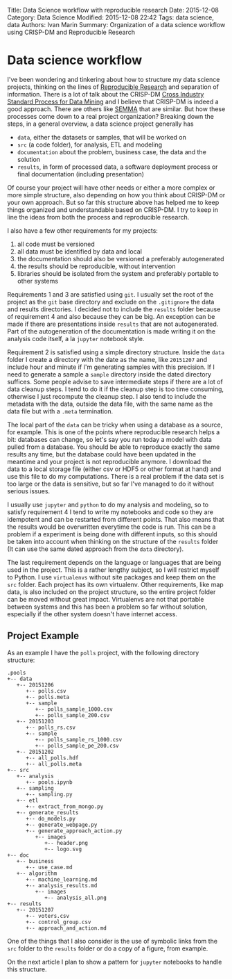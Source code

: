Title: Data Science workflow with reproducible research
Date: 2015-12-08
Category: Data Science
Modified: 2015-12-08 22:42
Tags: data science, data
Authors: Ivan Marin
Summary: Organization of a data science workflow using CRISP-DM and Reproducible Research

# Data science workflow

I've been wondering and tinkering about how to structure my data science projects, thinking on the lines of [Reproducible Research](http://reproducibleresearch.net/) and separation of information. There is a lot of talk about the CRISP-DM [Cross Industry Standard Process for Data Mining](https://en.wikipedia.org/wiki/Cross_Industry_Standard_Process_for_Data_Mining) and I believe that CRISP-DM is indeed a good approach. There are others like [SEMMA](https://en.wikipedia.org/wiki/SEMMA) that are similar. But how these processes come down to a real project organization? Breaking down the steps, in a general overview, a data science project generally has

- `data`, either the datasets or samples, that will be worked on
- `src` (a code folder), for analysis, ETL and modeling
- `documentation` about the problem, business case, the data and the solution
- `results`, in form of processed data, a software deployment process or final documentation (including presentation)

Of course your project will have other needs or either a more complex or more simple structure, also depending on how you think about CRISP-DM or your own approach. But so far this structure above has helped me to keep things organized and understandable based on CRISP-DM. I try to keep in line the ideas from both the process and reproducible research.

I also have a few other requirements for my projects:

1. all code must be versioned
2. all data must be identified by data and local
3. the documentation should also be versioned a preferably autogenerated
4. the results should be reproducible, without intervention
5. libraries should be isolated from the system and preferably portable to other systems

Requirements 1 and 3 are satisfied using `git`. I usually set the root of the project as the `git` base directory and exclude on the `.gitignore` the data and results directories. I decided not to include the `results` folder because of requirement 4 and also because they can be big. An exception can be made if there are presentations inside `results` that are not autogenerated. Part of the autogeneration of the documentation is made writing it on the analysis code itself, a la `jupyter` notebook style.

Requirement 2 is satisfied using a simple directory structure. Inside the `data` folder I create a directory with the date as the name, like `20151207` and include hour and minute if I'm generating samples with this precision. If I need to generate a sample a `sample` directory inside the dated directory suffices. Some people advise to save intermediate steps if there are a lot of data cleanup steps. I tend to do it if the cleanup step is too time consuming, otherwise I just recompute the cleanup step. I also tend to include the metadata with the data, outside the data file, with the same name as the data file but with a `.meta` termination.  

The local part of the `data` can be tricky when using a database as a source, for example. This is one of the points where reproducible research helps a bit: databases can change, so let's say you run today a model with data pulled from a database. You should be able to reproduce exactly the same results any time, but the database could have been updated in the meantime and your project is not reproducible anymore. I download the data to a local storage file (either csv or HDF5 or other format at hand) and use this file to do my computations. There is a real problem if the data set is too large or the data is sensitive, but so far I've managed to do it without serious issues. 

I usually use `jupyter` and `python` to do my analysis and modeling, so to satisfy requirement 4 I tend to write my notebooks and code so they are idempotent and can be restarted from different points. That also means that the results would be overwritten everytime the code is run. This can be a problem if a experiment is being done with different inputs, so this should be taken into account when thinking on the structure of the `results` folder (It can use the same dated approach from the `data` directory).

The last requirement depends on the language or languages that are being used in the project. This is a rather lengthy subject, so I will restrict myself to Python. I use `virtualenvs` without site packages and keep them on the `src` folder. Each project has its own virtualenv. Other requirements, like map data, is also included on the project structure, so the entire project folder can be moved without great impact. Virtualenvs are not that portable between systems and this has been a problem so far without solution, especially if the other system doesn't have internet access. 

## Project Example

As an example I have the `polls` project, with the following directory structure:

```
.pools
+-- data
   +-- 20151206
      +-- polls.csv
      +-- polls.meta
      +-- sample
         +-- polls_sample_1000.csv
         +-- polls_sample_200.csv
   +-- 20151203
      +-- polls_rs.csv
      +-- sample
         +-- polls_sample_rs_1000.csv
         +-- polls_sample_pe_200.csv
   +-- 20151202
      +-- all_polls.hdf
      +-- all_polls.meta
+-- src
   +-- analysis
      +-- pools.ipynb
   +-- sampling
      +-- sampling.py
   +-- etl
      +-- extract_from_mongo.py
   +-- generate_results
      +-- do_models.py
      +-- generate_webpage.py
      +-- generate_approach_action.py
         +-- images
            +-- header.png
            +-- logo.svg
+-- doc
   +-- business
      +-- use_case.md
   +-- algorithm
      +-- machine_learning.md
      +-- analysis_results.md
         +-- images
            +-- analysis_all.png
+-- results
   +-- 20151207
      +-- voters.csv
      +-- control_group.csv
      +-- approach_and_action.md
```

One of the things that I also consider is the use of symbolic links from the `src` folder to the `results` folder or do a copy of a figure, from example. 

On the next article I plan to show a pattern for `jupyter` notebooks to handle this structure. 

